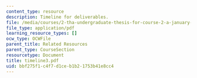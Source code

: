 ```yaml
---
content_type: resource
description: Timeline for deliverables.
file: /media/courses/2-tha-undergraduate-thesis-for-course-2-a-january-iap-2007/bbf275f1c4f7d1ceb1b21753b41e8cc4_timeline3.pdf
file_type: application/pdf
learning_resource_types: []
ocw_type: OCWFile
parent_title: Related Resources
parent_type: CourseSection
resourcetype: Document
title: timeline3.pdf
uid: bbf275f1-c4f7-d1ce-b1b2-1753b41e8cc4
---
```

